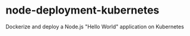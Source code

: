 # node-deployment-kubernetes
Dockerize and deploy a Node.js "Hello World" application on Kubernetes
